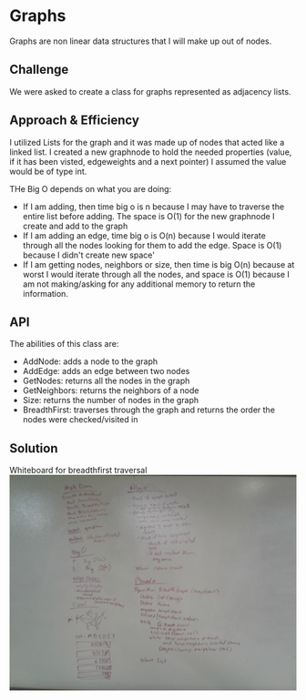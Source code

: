 # Graphs
Graphs are non linear data structures that I will make up out of nodes.
<!-- Short summary or background information -->

## Challenge
We were asked to create a class for graphs represented as adjacency lists. 


## Approach & Efficiency
I utilized Lists for the graph and it was made up of nodes that acted like a linked list.
I created a new graphnode to hold the needed properties (value, if it has been visted, edgeweights and a next pointer)
I assumed the value would be of type int.

THe Big O depends on what you are doing:
- If I am adding, then time big o is n because I may have to traverse the entire list before adding. The space is O(1) for the new graphnode I create and add to the graph
- If I am adding an edge, time big o is O(n) because I would iterate through all the nodes looking for them to add the edge. Space is O(1) because I didn't create new space'
- If I am getting nodes, neighbors or size, then time is big O(n) because at worst I would iterate through all the nodes, and space is O(1) because I am not making/asking for any additional memory to return the information.

## API
The abilities of this class are: 
- AddNode: adds a node to the graph
- AddEdge: adds an edge between two nodes
- GetNodes: returns all the nodes in the graph
- GetNeighbors: returns the neighbors of a node
- Size: returns the number of nodes in the graph
- BreadthFirst: traverses through the graph and returns the order the nodes were checked/visited in

## Solution
Whiteboard for breadthfirst traversal
![breadthfirstWB](../../../assets/breadthfirstgraph.jpg)